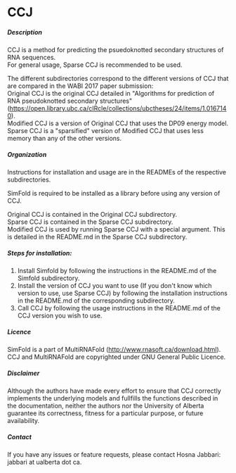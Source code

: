 # CCJ

##### Description
CCJ is a method for predicting the psuedoknotted secondary structures of RNA sequences.   
For general usage, Sparse CCJ is recommended to be used.

The different subdirectories correspond to the different versions of CCJ that are compared in the WABI 2017 paper submission:   
Original CCJ is the original CCJ detailed in "Algorithms for prediction of RNA pseudoknotted secondary structures" (https://open.library.ubc.ca/cIRcle/collections/ubctheses/24/items/1.0167140).   
Modified CCJ is a version of Original CCJ that uses the DP09 energy model.   
Sparse CCJ is a "sparsified" version of Modified CCJ that uses less memory than any of the other versions.     
     
##### Organization
Instructions for installation and usage are in the READMEs of the respective subdirectories.   

SimFold is required to be installed as a library before using any version of CCJ.   

Original CCJ is contained in the Original CCJ subdirectory.    
Sparse CCJ is contained in the Sparse CCJ subdirectory.   
Modified CCJ is used by running Sparse CCJ with a special argument. This is detailed in the README.md in the Sparse CCJ subdirectory. 

##### Steps for installation:
1. Install Simfold by following the instructions in the README.md of the Simfold subdirectory.   
2. Install the version of CCJ you want to use (If you don't know which version to use, use Sparse CCJ) by following the installation instructions in the README.md of the corresponding subdirectory.    
3. Call CCJ by following the usage instructions in the README.md of the CCJ version you wish to use.   

##### Licence
SimFold is a part of MultiRNAFold (http://www.rnasoft.ca/download.html). 
CCJ and MultiRNAFold are copyrighted under GNU General Public Licence.

##### Disclaimer
Although the authors have made every effort to ensure that CCJ correctly implements the underlying models and fullfills the functions described in the documentation, neither the authors nor the University of Alberta guarantee its correctness, fitness for a particular purpose, or future availability.

##### Contact  
If you have any issues or feature requests, please contact Hosna Jabbari: jabbari at ualberta dot ca.
